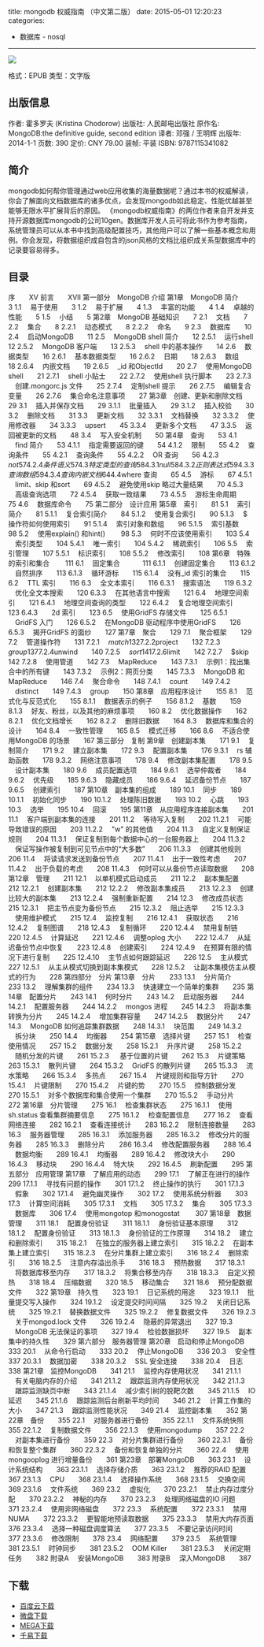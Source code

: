title: mongodb 权威指南 （中文第二版）
date: 2015-05-01 12:20:23
categories:
  - 数据库 - nosql
---

![](http://img5.douban.com/lpic/s28015838.jpg)

格式：EPUB
类型：文字版

<!--more-->

## 出版信息 ##

作者: 霍多罗夫 (Kristina Chodorow) 
出版社: 人民邮电出版社
原作名: MongoDB:the definitive guide, second edition
译者: 邓强 / 王明辉 
出版年: 2014-1-1
页数: 390
定价: CNY 79.00
装帧: 平装
ISBN: 9787115341082

## 简介 ##

mongodb如何帮你管理通过web应用收集的海量数据呢？通过本书的权威解读，你会了解面向文档数据库的诸多优点，会发现mongodb如此稳定、性能优越甚至能够无限水平扩展背后的原因。
《mongodb权威指南》的两位作者来自开发并支持开源数据库mongodb的公司10gen。数据库开发人员可将此书作为参考指南，系统管理员可以从本书中找到高级配置技巧，其他用户可以了解一些基本概念和用例。你会发现，将数据组织成自包含的json风格的文档比组织成关系型数据库中的记录要容易得多。

## 目录 ##

序　　XV
前言　　XVII
第一部分　MongoDB 介绍
第1章　MongoDB 简介　　3
1.1 　易于使用　　3
1.2 　易于扩展　　4
1.3 　丰富的功能　　4
1.4 　卓越的性能　　5
1.5 　小结　　5
第2章　MongoDB 基础知识　　7
2.1 　文档　　7
2.2 　集合　　8
2.2.1 　动态模式　　8
2.2.2 　命名　　9
2.3 　数据库　　10
2.4 　启动MongoDB　　11
2.5 　MongoDB shell 简介　　12
2.5.1 　运行shell　　12
2.5.2 　MongoDB 客户端　　13
2.5.3 　shell 中的基本操作　　14
2.6 　数据类型　　16
2.6.1 　基本数据类型　　16
2.6.2 　日期　　18
2.6.3 　数组　　18
2.6.4 　内嵌文档　　19
2.6.5 　_id 和ObjectId　　20
2.7 　使用MongoDB shell　　21
2.7.1 　shell 小贴士　　22
2.7.2 　使用shell 执行脚本　　23
2.7.3 　创建.mongorc.js 文件　　25
2.7.4 　定制shell 提示　　26
2.7.5 　编辑复合变量　　26
2.7.6 　集合命名注意事项　　27
第3章　创建、更新和删除文档　　29
3.1 　插入并保存文档　　29
3.1.1 　批量插入　　29
3.1.2 　插入校验　　30
3.2 　删除文档　　31
3.3 　更新文档　　32
3.3.1 　文档替换　　32
3.3.2 　使用修改器　　34
3.3.3 　upsert　　45
3.3.4 　更新多个文档　　47
3.3.5 　返回被更新的文档　　48
3.4 　写入安全机制　　50
第4章　查询　　53
4.1 　find 简介　　53
4.1.1 　指定需要返回的键　　54
4.1.2 　限制　　55
4.2 　查询条件　　55
4.2.1 　查询条件　　55
4.2.2 　OR 查询　　56
4.2.3 　$not　　57
4.2.4 　条件语义　　57
4.3 　特定类型的查询　　58
4.3.1 　null　　58
4.3.2 　正则表达式　　59
4.3.3 　查询数组　　59
4.3.4 　查询内嵌文档　　64
4.4 　$where 查询　　65
4.5 　游标　　67
4.5.1 　limit、skip 和sort　　69
4.5.2 　避免使用skip 略过大量结果　　70
4.5.3 　高级查询选项　　72
4.5.4 　获取一致结果　　73
4.5.5 　游标生命周期　　75
4.6 　数据库命令　　75
第二部分　设计应用
第5章　索引　　81
5.1 　索引简介　　81
5.1.1 　复合索引简介　　84
5.1.2 　使用复合索引　　90
5.1.3 　$ 操作符如何使用索引　　91
5.1.4 　索引对象和数组　　96
5.1.5 　索引基数　　98
5.2 　使用explain() 和hint() 　　98
5.3 　何时不应该使用索引　　103
5.4 　索引类型　　104
5.4.1 　唯一索引　　104
5.4.2 　稀疏索引　　106
5.5 　索引管理　　107
5.5.1 　标识索引　　108
5.5.2 　修改索引　　108
第6章　特殊的索引和集合 　　111
6.1 　固定集合　　 　111
6.1.1 　创建固定集合　　113
6.1.2 　自然排序　　113
6.1.3 　循环游标　　115
6.1.4 　没有_id 索引的集合　　115
6.2 　TTL 索引　　116
6.3 　全文本索引　　116
6.3.1 　搜索语法　　119
6.3.2 　优化全文本搜索　　120
6.3.3 　在其他语言中搜索　　121
6.4 　地理空间索引　　121
6.4.1 　地理空间查询的类型　　122
6.4.2 　复合地理空间索引　　123
6.4.3　　2d 索引　　123
6.5 　使用GridFS 存储文件　　125
6.5.1 　GridFS 入门　　126
6.5.2 　在MongoDB 驱动程序中使用GridFS　　126
6.5.3 　揭开GridFS 的面纱　　127
第7章　聚合　　129
7.1 　聚合框架　　129
7.2 　管道操作符　　131
7.2.1 　$match　　132
7.2.2 　$project　　132
7.2.3 　$group　　137
7.2.4 　$unwind　　140
7.2.5 　$sort　　141
7.2.6 　$limit　　142
7.2.7 　$skip　　142
7.2.8 　使用管道　　142
7.3 　MapReduce　　143
7.3.1 　示例1：找出集合中的所有键　　143
7.3.2 　示例2：网页分类　　145
7.3.3 　MongoDB 和MapReduce　　146
7.4 　聚合命令　　148
7.4.1 　count　　149
7.4.2 　distinct　　149
7.4.3 　group　　150
第8章　应用程序设计　　155
8.1 　范式化与反范式化　　155
8.1.1 　数据表示的例子　　156
8.1.2 　基数　　159
8.1.3 　好友、粉丝，以及其他的麻烦事项　　160
8.2 　优化数据操作　　162
8.2.1 　优化文档增长　　162
8.2.2 　删除旧数据　　164
8.3 　数据库和集合的设计　　164
8.4 　一致性管理　　165
8.5 　模式迁移　　166
8.6 　不适合使用MongoDB 的场景　　167
第三部分　复制
第9章　创建副本集　　171
9.1 　复制简介　　171
9.2 　建立副本集　　172
9.3 　配置副本集　　176
9.3.1 　rs 辅助函数　　178
9.3.2 　网络注意事项　　178
9.4 　修改副本集配置　　178
9.5 　设计副本集　　180
9.6 　成员配置选项　　184
9.6.1 　选举仲裁者　　184
9.6.2 　优先级　　185
9.6.3 　隐藏成员　　186
9.6.4 　延迟备份节点　　187
9.6.5 　创建索引　　187
第10章　副本集的组成　　189
10.1 　同步　　189
10.1.1 　初始化同步　　190
10.1.2 　处理陈旧数据　　193
10.2 　心跳　　193
10.3 　选举　　195
10.4 　回滚　　195
第11章　从应用程序连接副本集　　201
11.1 　客户端到副本集的连接　　201
11.2 　等待写入复制　　202
11.2.1 　可能导致错误的原因　　203
11.2.2 　"w" 的其他值　　204
11.3 　自定义复制保证规则　　204
11.3.1 　保证复制到每个数据中心的一台服务器上　　204
11.3.2 　保证写操作被复制到可见节点中的“大多数”　　206
11.3.3 　创建其他规则　　206
11.4 　将读请求发送到备份节点　　207
11.4.1 　出于一致性考虑　　207
11.4.2 　出于负载的考虑　　208
11.4.3 　何时可以从备份节点读取数据　　208
第12章　管理　　211
12.1 　以单机模式启动成员　　211
12.2 　副本集配置　　212
12.2.1 　创建副本集　　212
12.2.2 　修改副本集成员　　213
12.2.3 　创建比较大的副本集　　213
12.2.4 　强制重新配置　　214
12.3 　修改成员状态　　215
12.3.1 　把主节点变为备份节点　　215
12.3.2 　阻止选举　　215
12.3.3 　使用维护模式　　215
12.4 　监控复制　　216
12.4.1 　获取状态　　216
12.4.2 　复制图谱　　218
12.4.3 　复制循环　　220
12.4.4 　禁用复制链　　220
12.4.5 　计算延迟　　221
12.4.6 　调整oplog 大小　　222
12.4.7 　从延迟备份节点中恢复　　223
12.4.8 　创建索引　　224
12.4.9 　在预算有限的情况下进行复制　　225
12.4.10 　主节点如何跟踪延迟　　226
12.5 　主从模式　　227
12.5.1 　从主从模式切换到副本集模式　　228
12.5.2 　让副本集模仿主从模式的行为　　228
第四部分　分片
第13章　分片　　233
13.1 　分片简介　　233
13.2 　理解集群的组件　　234
13.3 　快速建立一个简单的集群　　235
第14章　配置分片　　243
14.1 　何时分片　　243
14.2 　启动服务器　　244
14.2.1 　配置服务器　　244
14.2.2 　mongos 进程　　245
14.2.3 　将副本集转换为分片　　245
14.2.4 　增加集群容量　　247
14.2.5 　数据分片　　247
14.3 　MongoDB 如何追踪集群数据　　248
14.3.1 　块范围　　249
14.3.2 　拆分块　　250
14.4 　均衡器　　254
第15章　选择片键　　257
15.1 　检查使用情况　　257
15.2 　数据分发　　258
15.2.1 　升序片键　　258
15.2.2 　随机分发的片键　　261
15.2.3 　 基于位置的片键　　262
15.3 　片键策略　　263
15.3.1 　散列片键　　264
15.3.2 　GridFS 的散列片键　　265
15.3.3 　流水策略　　266
15.3.4 　多热点　　267
15.4 　片键规则和指导方针　　270
15.4.1 　片键限制　　270
15.4.2 　片键的势　　270
15.5 　控制数据分发　　270
15.5.1 　对多个数据库和集合使用一个集群　　270
15.5.2 　手动分片　　272
第16章　分片管理　　275
16.1 　检查集群状态　　275
16.1.1 　使用sh.status 查看集群摘要信息　　275
16.1.2 　检查配置信息　　277
16.2 　查看网络连接　　282
16.2.1 　查看连接统计　　283
16.2.2 　限制连接数量　　283
16.3 　服务器管理　　285
16.3.1 　添加服务器　　285
16.3.2 　修改分片的服务器　　285
16.3.3 　删除分片　　286
16.3.4 　修改配置服务器　　288
16.4 　数据均衡　　289
16.4.1 　均衡器　　289
16.4.2 　修改块大小　　290
16.4.3 　移动块　　290
16.4.4 　特大块　　292
16.4.5 　刷新配置　　295
第五部分　应用管理
第17章　了解应用的动态　　299
17.1 　了解正在进行的操作　　299
17.1.1 　寻找有问题的操作　　301
17.1.2 　终止操作的执行　　301
17.1.3 　假象　　302
17.1.4 　避免幽灵操作　　302
17.2 　使用系统分析器　　303
17.3 　计算空间消耗　　305
17.3.1 　文档　　305
17.3.2 　集合　　305
17.3.3 　数据库　　306
17.4 　使用mongotop 和monogostat 　　307
第18章　数据管理　　311
18.1 　配置身份验证　　311
18.1.1 　身份验证基本原理　　312
18.1.2 　配置身份验证　　313
18.1.3 　身份验证的工作原理　　314
18.2 　建立和删除索引　　315
18.2.1 　在独立的服务器上建立索引　　315
18.2.2 　在副本集上建立索引　　315
18.2.3 　在分片集群上建立索引　　316
18.2.4 　删除索引　　316
18.2.5 　注意内存溢出杀手　　316
18.3 　预热数据　　317
18.3.1 　将数据库移至内存　　317
18.3.2 　将集合移至内存　　318
18.3.3 　自定义预热　　318
18.4 　压缩数据　　320
18.5 　移动集合　　321
18.6 　预分配数据文件　　322
第19章　持久性　　323
19.1 　日记系统的用途　　323
19.1.1 　批量提交写入操作　　324
19.1.2 　设定提交时间间隔　　325
19.2 　关闭日记系统　　325
19.2.1 　替换数据文件　　325
19.2.2 　修复数据文件　　326
19.2.3 　关于mongod.lock 文件　　326
19.2.4 　隐蔽的异常退出　　327
19.3 　MongoDB 无法保证的事项　　327
19.4 　检验数据损坏　　327
19.5 　副本集中的持久性　　329
第六部分　服务器管理
第20章　启动和停止MongoDB　　333
20.1 　从命令行启动　　333
20.2 　停止MongoDB　　336
20.3 　安全性　　337
20.3.1 　数据加密　　338
20.3.2 　SSL 安全连接　　338
20.4 　日志　　338
第21章　监控MongoDB　　341
21.1 　监控内存使用状况　　341
21.1.1 　有关电脑内存的介绍　　341
21.1.2 　跟踪监测内存使用状况　　342
21.1.3 　跟踪监测缺页中断　　343
21.1.4 　减少索引树的脱靶次数　　345
21.1.5 　IO 延迟　　345
21.1.6 　跟踪监测后台刷新平均时间　　346
21.2 　计算工作集的大小　　347
21.3 　跟踪监测性能状况　　349
21.4 　监控副本集　　352
第22章　备份　　355
22.1 　对服务器进行备份　　355
22.1.1 　文件系统快照　　355
22.1.2 　复制数据文件　　356
22.1.3 　使用mongodump　　357
22.2 　对副本集进行备份　　359
22.3 　对分片集群进行备份　　360
22.3.1 　备份和恢复整个集群　　360
22.3.2 　备份和恢复单独的分片　　360
22.4 　使用mongooplog 进行增量备份　　361
第23章　部署MongoDB　　363
23.1 　设计系统结构　　363
23.1.1 　选择存储介质　　363
23.1.2 　推荐的RAID 配置　　367
23.1.3 　CPU　　368
23.1.4 　选择操作系统　　368
23.1.5 　交换空间　　369
23.1.6 　文件系统　　369
23.2 　虚拟化　　370
23.2.1 　禁止内存过度分配　　370
23.2.2 　神秘的内存　　370
23.2.3 　处理网络磁盘的IO 问题　　371
23.2.4 　使用非网络磁盘　　372
23.3 　系统配置　　372
23.3.1 　禁用NUMA　　372
23.3.2 　更智能地预读取数据　　375
23.3.3 　禁用大内存页面　　376
23.3.4 　选择一种磁盘调度算法　　377
23.3.5 　不要记录访问时间　　377
23.3.6 　修改限制　　378
23.4 　网络配置　　379
23.5 　系统管理　　381
23.5.1 　时钟同步　　381
23.5.2 　OOM Killer　　381
23.5.3 　关闭定期任务　　382
附录A 　安装MongoDB　　383
附录B 　深入MongoDB　　387

## 下载 ##

+ [百度云下载](http://pan.baidu.com/s/1pJoPL2b)
+ [微盘下载](http://vdisk.weibo.com/s/aADaW4YRP5ZbL)
+ [MEGA下载](https://mega.co.nz/#!GYUWTBiT!nmAtixIPMFN28qsM-Q736D9r5lZ4GYuUBLnTN6WOwbI)
+ [千易下载](http://1000eb.com/1gg37)
